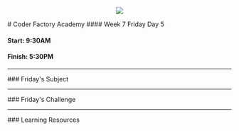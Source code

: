 <p align="center"><img src="https://github.com/coder-factory-academy/cf-guidline-css/blob/master/CFA.png"></p>
# Coder Factory Academy
#### Week 7 Friday Day 5

#### Start: 9:30AM
#### Finish: 5:30PM
<hr>
### Friday's Subject




<hr>
### Friday's Challenge


<hr>
### Learning Resources
